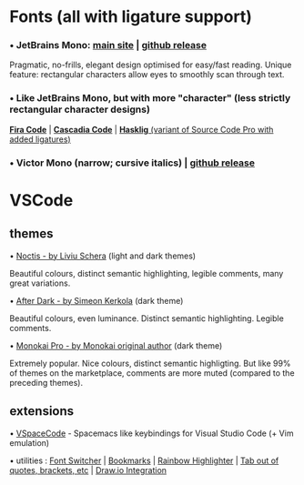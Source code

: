 # Fonts (all with ligature support)

### • JetBrains Mono: [main site](https://www.jetbrains.com/lp/mono/) | [github release](https://github.com/JetBrains/JetBrainsMono/)

Pragmatic, no-frills, elegant design optimised for easy/fast reading.
Unique feature: rectangular characters allow eyes to smoothly scan through text.

### • Like JetBrains Mono, but with more "character" (less strictly rectangular character designs)
  [**Fira Code**](https://github.com/tonsky/FiraCode)
| [**Cascadia Code**](https://github.com/microsoft/cascadia-code)
| [**Hasklig** (variant of Source Code Pro with added ligatures)](https://github.com/i-tu/Hasklig)

### • Victor Mono (narrow; cursive italics) | [github release](https://github.com/rubjo/victor-mono)

# VSCode

## themes

• [Noctis - by Liviu Schera](https://marketplace.visualstudio.com/items?itemName=liviuschera.noctis) (light and dark themes)

Beautiful colours, distinct semantic highlighting, legible comments, many great variations.

• [After Dark - by Simeon Kerkola](https://marketplace.visualstudio.com/items?itemName=ssmi.after-dark&ssr=false#review-details) (dark theme)

Beautiful colours, even luminance. Distinct semantic highlighting. Legible comments.

• [Monokai Pro - by Monokai original author](https://marketplace.visualstudio.com/items?itemName=monokai.theme-monokai-pro-vscode) (dark theme)

Extremely popular. Nice colours, distinct semantic highligting. But like 99% of themes on the marketplace, comments are more muted (compared to the preceding themes).

## extensions

• [VSpaceCode](https://vspacecode.github.io/) - Spacemacs like keybindings for Visual Studio Code (+ Vim emulation)

• utilities
: [Font Switcher](https://marketplace.visualstudio.com/items?itemName=evan-buss.font-switcher)
| [Bookmarks](https://marketplace.visualstudio.com/items?itemName=alefragnani.Bookmarks)
| [Rainbow Highlighter](https://marketplace.visualstudio.com/items?itemName=cobaltblu27.rainbow-highlighter)
| [Tab out of quotes, brackets, etc](https://marketplace.visualstudio.com/items?itemName=albert.TabOut)
| [Draw.io Integration](https://marketplace.visualstudio.com/items?itemName=hediet.vscode-drawio)

